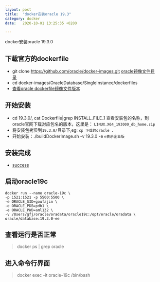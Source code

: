 ```yaml
---
layout: post
title:  "docker安装oracle 19.3"
category: docker
date:   2020-10-01 13:25:35 +0200

---
```


docker安装oracle 19.3.0

## 下载官方的dockerfile
- git clone https://github.com/oracle/docker-images.git [oracle镜像文件目录](/assets/images/oracleDockfileImg.jpg)
- cd docker-images/OracleDatabase/SingleInstance/dockerfiles
- [查看oracle dockerfile镜像文件版本](/assets/images/oracleDockfileImgVersion.jpg)
## 开始安装
- cd 19.3.0/, cat Dockerfile|grep INSTALL_FILE_1 查看安装包的名称，到oracle官网下载对应包名的版本，这里是： `LINUX.X64_193000_db_home.zip`
- 将安装包拷贝到`19.3.0/`目录下,eg: `cp 下载的oracle .`
- 开始安装：./buildDockerImage.sh -v 19.3.0 -e `e表示企业版`
## 安装完成
- [success](/assets/images/oracleDockfileSuccess.jpg)
## 启动oracle19c   
```
docker run --name oracle-19c \
-p 1521:1521 -p 5500:5500 \
-e ORACLE_SID=goufajin \
-e ORACLE_PDB=pdb1 \
-e ORACLE_PWD=aml132 \
-v /Users/gfj/oracle/oradata/oracle19c:/opt/oracle/oradata \
oracle/database:19.3.0-ee
```
## 查看运行是否正常
> docker ps | grep oracle

## 进入命令行界面
> docker exec -it oracle-19c /bin/bash